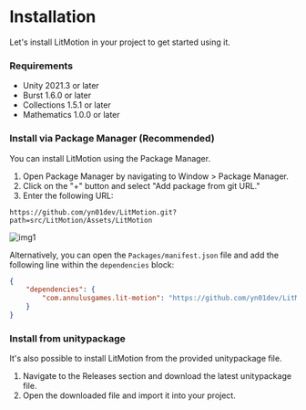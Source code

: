 # Installation

Let's install LitMotion in your project to get started using it.

### Requirements

* Unity 2021.3 or later
* Burst 1.6.0 or later
* Collections 1.5.1 or later
* Mathematics 1.0.0 or later

### Install via Package Manager (Recommended)

You can install LitMotion using the Package Manager.

1. Open Package Manager by navigating to Window > Package Manager.
2. Click on the "+" button and select "Add package from git URL."
3. Enter the following URL:

```text
https://github.com/yn01dev/LitMotion.git?path=src/LitMotion/Assets/LitMotion
```

![img1](../../images/img-setup-1.png)

Alternatively, you can open the `Packages/manifest.json` file and add the following line within the `dependencies` block:

```json
{
    "dependencies": {
        "com.annulusgames.lit-motion": "https://github.com/yn01dev/LitMotion.git?path=src/LitMotion/Assets/LitMotion"
    }
}
```

### Install from unitypackage

It's also possible to install LitMotion from the provided unitypackage file.

1. Navigate to the Releases section and download the latest unitypackage file.
2. Open the downloaded file and import it into your project.
